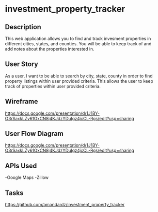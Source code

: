 # investment_property_tracker

## Description
This web application allows you to find and track invesment properties in different cities, states, and counties. You will be able to keep track of and add notes about the properties interested in. 

## User Story
As a user, I want to be able to search by city, state, county in order to find property listings within user provided criteria.
This allows the user to keep track of properties within user provided criteria.

## Wireframe
https://docs.google.com/presentation/d/1J1BY-O3rSaxkLZy61OxCN8j4KJdzYDuIgz4jcCL-Rgs/edit?usp=sharing

## User Flow Diagram
https://docs.google.com/presentation/d/1J1BY-O3rSaxkLZy61OxCN8j4KJdzYDuIgz4jcCL-Rgs/edit?usp=sharing

## APIs Used
-Google Maps
-Zillow

## Tasks
https://github.com/amandardz/investment_property_tracker
